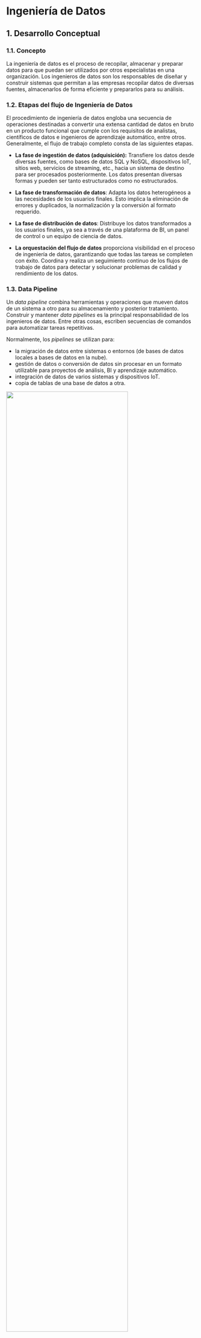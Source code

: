 # Ingeniería de Datos

## 1. Desarrollo Conceptual

### 1.1. Concepto
La ingeniería de datos es el proceso de recopilar, almacenar y preparar datos para que puedan ser utilizados por otros especialistas en una organización. Los ingenieros de datos son los responsables de diseñar y construir sistemas que permitan a las empresas recopilar datos de diversas fuentes, almacenarlos de forma eficiente y prepararlos para su análisis.

### 1.2. Etapas del flujo de Ingeniería de Datos

El procedimiento de ingeniería de datos engloba una secuencia de operaciones destinadas a convertir una extensa cantidad de datos en bruto en un producto funcional que cumple con los requisitos de analistas, científicos de datos e ingenieros de aprendizaje automático, entre otros. Generalmente, el flujo de trabajo completo consta de las siguientes etapas.

- **La fase de ingestión de datos (adquisición):** Transfiere los datos desde diversas fuentes, como bases de datos SQL y NoSQL, dispositivos IoT, sitios web, servicios de streaming, etc., hacia un sistema de destino para ser procesados posteriormente. Los datos presentan diversas formas y pueden ser tanto estructurados como no estructurados.

- **La fase de transformación de datos**: Adapta los datos heterogéneos a las necesidades de los usuarios finales. Esto implica la eliminación de errores y duplicados, la normalización y la conversión al formato requerido.

- **La fase de distribución de datos**: Distribuye los datos transformados a los usuarios finales, ya sea a través de una plataforma de BI, un panel de control o un equipo de ciencia de datos.

- **La orquestación del flujo de datos** proporciona visibilidad en el proceso de ingeniería de datos, garantizando que todas las tareas se completen con éxito. Coordina y realiza un seguimiento continuo de los flujos de trabajo de datos para detectar y solucionar problemas de calidad y rendimiento de los datos.

### 1.3. Data Pipeline

Un *data pipeline* combina herramientas y operaciones que mueven datos de un sistema a otro para su almacenamiento y posterior tratamiento. Construir y mantener *data pipelines* es la principal responsabilidad de los ingenieros de datos. Entre otras cosas, escriben secuencias de comandos para automatizar tareas repetitivas.

Normalmente, los *pipelines* se utilizan para:

- la migración de datos entre sistemas o entornos (de bases de datos locales a bases de datos en la nube).
- gestión de datos o conversión de datos sin procesar en un formato utilizable para proyectos de análisis, BI y aprendizaje automático.
- integración de datos de varios sistemas y dispositivos IoT.
- copia de tablas de una base de datos a otra.


<img src="./img/pipeline.jpg" width="80%"/>

### 1.4. Apache Airflow

Apache Airflow es una herramienta de orquestación de flujos de trabajo que se ha vuelto esencial en el ámbito de la ingeniería de datos. En proyectos de data engineering, la gestión y ejecución de flujos de datos complejos, que involucran extracción, transformación y carga (ETL) de datos, se vuelve crucial para garantizar la integridad y eficiencia del pipeline.

Airflow permite la definición y programación de flujos de trabajo ETL de manera eficiente, ayudando a coordinar y ejecutar tareas de extracción, transformación y carga de datos de manera estructurada y automatizada.

Algunos conceptos básicos de Airflow son:

- **DAG (Directed Acyclic Graph)**: Un DAG es un gráfico dirigido acíclico que representa el flujo de trabajo en Airflow. Cada nodo en el gráfico representa una tarea, y las aristas definen las dependencias entre las tareas.

- **Tarea (Task)**: Una tarea en Airflow es una unidad de trabajo individual en el contexto de un DAG. Puede ser cualquier operación o conjunto de operaciones, como ejecutar un script, realizar una consulta a una base de datos, enviar un correo electrónico, etc.

- **Operador (Operator)**: Un operador define la lógica de una tarea específica. Hay operadores predefinidos para tareas comunes (por ejemplo, PythonOperator, BashOperator, SQLOperator), y los usuarios pueden crear sus propios operadores personalizados.

- **Scheduler**: El scheduler es el componente de Airflow que programa las ejecuciones de las tareas de acuerdo con sus dependencias y horarios definidos en el DAG.


## 2. Consideraciones Técnicas

Algunos prerrequisitos a tener instalados son:
- Visual Studio Code
- Docker Desktop
- La extensión de Docker en VS Code
- La extensión de Python en VS Code

### 2.1. Instalación / Configuración de Servicio
Actualmente, Apache Airflow no es directamente compatible con Windows, como se explicará más adelante, por lo que vamos a utilizar la tecnología de contenedores para desplegarlo, en este caso, Docker.

La documentación de Apache Airflow se encuentra en el siguiente link: [Apache Airflow Documentation](https://airflow.apache.org/docs/)
Para más información de cómo ejecutar Airflow en Docker, ir a este link: [Runnind Airflow in Docker](https://airflow.apache.org/docs/apache-airflow/stable/howto/docker-compose/index.html).

#### PASO 1: Actualizar el Subsistema de Windows para Linux
Apache Airflow es compatible con Windows solo a través de WSL (Windows Subsystem for Linux). WSL es una capa de compatibilidad que permite ejecutar aplicaciones de Linux en Windows.

Al actualizar el WSL, se actualiza el kernel de Linux que se usa con WSL. El kernel es el componente central de un sistema operativo Linux, y es el responsable de la gestión de los recursos del hardware y de la ejecución de los procesos.

En una línea de comandos de cmd, ejecutar:

```
> wsl --update
```

#### PASO 2: CREAR UN PROYECTO

Los pasos para crear un proyecto son:
1. Crear una carpeta vacía y abrirla en el espacio de trabajo de Visual Studio Code.
2. **Visual Studio**: 

    2.1. Crear un archivo llamado: *dockerfile* y colocar el siguiente código, que es básico para cualquier proyecto:

    ```dockerfile
    FROM apache/airflow:latest

    USER root
    RUN apt-get update && \
        apt-get -y install git && \
        apt-get clean

    USER airflow
    ```

    Este archivo Dockerfile crea una imagen de Docker que se basa en la imagen oficial de Apache Airflow más reciente, instala el paquete git y cambia el usuario predeterminado a Airflow. La documentación de la imagen de Apache Airflow en Docker se encuentra en el siguiente link: [Docker Image for Apache Airflow](https://airflow.apache.org/docs/docker-stack/index.html)

    2.2. Construir la imagen de Apache Airflow. Clic derecho al archivo *dockerfile* y clic en "Build Image"

    La consola mostrará lo siguiente:

    <img src="./img/construccion_imagen.png" width="100%"/>


    2.3. Crear el archivo docker-compose.yaml

    ```yaml
    version: '3'
    services:
    airflow:
        image: airflow:latest
    
        volumes:
        - ./airflow:/opt/airflow

        ports:
        - "8080:8080"

        command: airflow standalone
    ```
    Este código de docker-compose.yaml define un servicio llamado airflow que utiliza la última versión de la imagen oficial de Docker de Apache Airflow. El servicio monta el directorio local ./airflow en el directorio /opt/airflow dentro del contenedor y expone el puerto 8080 del contenedor al host local (http://localhost:8080). El comando airflow standalone se ejecuta para iniciar Airflow en modo independiente.

    
    2.4. Abrir Docker Desktop y ejecutar Docker-Compose en la consola de VS Code.


    ```
    docker-compose up -d
    ```

    Se generará un árbol de archivos con la siguiente estructura:

    <img src="./img/arbol-airflow.png" width="40%"/>


    2.5. En  Docker Desktop, ir al contenedor en ejecución y ejecutar el contenedor en el navegador (http://localhost:8080⁠)

    <img src="./img/login-airflow.png" width="100%"/>

    El usuario es **admin** y la contraseña se encuentra en el archivo standalone_admin_password.txt. Se muestra a continuación la interfaz de Airflow.

    <img src="./img/interfaz-airflow.png" width="100%"/>


### 2.2. Primeros pasos

Para crear el primer DAG, en el código de Visual Studio, podemos crear una carpeta **dags**, y crear un código como el siguiente, que lo único que hará será mostrar un mensaje. Definimos funciones en python, que se llaman *Python Callables*, creamos un objeto DAG:, en la que definimos el intervalo de fechas en el que se va a ejecutar el flujo y cuándo iniciaría. En este caso, está programado para ser ejecutado todos los días a las 10 de la noche.

``` python
dag = DAG(
    'welcome_dag',
    default_args={'start_date': days_ago(1)},
    schedule_interval='0 22 * * *',
    catchup=False
)
``` 

Los *Tasks* funcionan en base a *Operators*. 

```python
task_imprimir_fecha = PythonOperator(
    task_id='imprimir_fecha',
    python_callable=imprimir_fecha,
    dag=dag
)
```

Finalmente, se ordenan los *Tasks* de acuerdo con el flujo de inicio a fin.

```python
task_imprimir_bienvenida >> task_imprimir_fecha >> task_imprimir_cita_random
```

Reiniciar el contenedor con el comando: 

``` 
docker-compose restart
```

En el localhost:8080, se mostrará el dag en la lista de dags:

<img src="./img/primer_dag.png" width="100%"/>

Para ejecutarlo, se enciende el dag en el botón que se encuentra a la izquierda del nombre del dag, y se da click en Play en la sección de *Actions*.

Para ver la ejecución, hacemos clic en el nombre del dag, y nos vamos a la sección Graph.

<img src="./img/ejecucion_dag.png" width="100%"/>

Gráficamente, se observa que el flujo se compone de tres grafos. Ahora, este no es un proceso de ETL, es un flujo de prueba. La ejecución en este caso fue exitosa. Para ver los resultados de cada grafo, hacemos clic en cada uno y revisamos los logs. El tercer grafo, el cual se encarga de jalar citas de una API e imprimir una aleatoriamente, muestra en los logs una cita random, ya que todo se ejecutó correctamente.

<img src="./img/task_prueba_log.png" width="100%"/>


## 3. Demo

### 3.1. Escenario práctico
Para el caso práctico, se usarán tres csvs que contienen información acerca de reservas de hotel, información de cliente y información del hotel, se va a procesar esta data para crear un consolidado y almacenar esa información en otra carpeta.

El primer csv se llama booking.csv y contiene las siguientes columnas:
- client_id
- booking_date
- room_type
- hotel_id
- booking_cost
- currency

El segundo csv se llama client.csv y contiene las siguientes columnas:
- client_id
- age
- name

El tercer csv se llama hotel.csv y contiene las siguiente columnas:
- hotel_id
- name
- address

Para procesar la data, se cruzarán las tablas de acuerdo con lo siguiente:
- booking - client : client_id
- booking - hotel: hotel_id

### 3.2. Pasos para la demo

En la carpeta dag, creamos un archivo py que contendrá el siguiente código:

Importamos las siguientes librerías

```python
from datetime import timedelta,datetime
from airflow import DAG
from airflow.operators.python_operator import PythonOperator
from airflow.utils.dates import days_ago
import pandas as pd
import sqlite3
import os
```

El dag se compondrá de dos tasks: transform data, load data.

El transform_data recoge la información de los csv, realiza los cruces entre tablas, transforma el formato de los datos, por ejemplo, convierte las cadenas a fecha o a entero o a float, convierte también el tipo de moneda, elimina columnas innecesarias y almacena el csv consolidado en una ruta.

```python
def transform_data():
    booking = pd.read_csv(f"{dag_path}/raw_data/booking.csv", low_memory=False)
    client = pd.read_csv(f"{dag_path}/raw_data/client.csv", low_memory=False)
    hotel = pd.read_csv(f"{dag_path}/raw_data/hotel.csv", low_memory=False)

    # merge booking with client
    data = pd.merge(booking, client, on='client_id')
    data.rename(columns={'name': 'client_name', 'type': 'client_type'}, inplace=True)

    # merge booking, client & hotel
    data = pd.merge(data, hotel, on='hotel_id')
    data.rename(columns={'name': 'hotel_name'}, inplace=True)

    # make date format consistent
    data['booking_date'] = data['booking_date'].apply(convertir_fecha)

    # make all cost in GBP currency
    data.loc[data.currency == 'EUR', ['booking_cost']] = data.booking_cost * 0.8
    data.currency.replace("EUR", "GBP", inplace=True)

    print(data)
    # remove unnecessary columns
    data = data.drop(columns='address',axis=1)

    #create folder if it does not exist
    if not os.path.exists(f"{dag_path}/processed_data"):
        os.makedirs(f"{dag_path}/processed_data")

    # load processed data
    data.to_csv(f"{dag_path}/processed_data/processed_data.csv", index=False)
```

La función load_data carga la data del csv a un instancia de base de datos en SQLite (recomendado para pruebas pero no para entornos de producción). 

```python
def load_data():
    conn = sqlite3.connect("/usr/local/airflow/db/datascience.db")
    c = conn.cursor()
    c.execute('''
                CREATE TABLE IF NOT EXISTS booking_record (
                    client_id INTEGER NOT NULL,
                    booking_date TEXT NOT NULL,
                    room_type TEXT(512) NOT NULL,
                    hotel_id INTEGER NOT NULL,
                    booking_cost NUMERIC,
                    currency TEXT,
                    age INTEGER,
                    client_name TEXT(512),
                    client_type TEXT(512),
                    hotel_name TEXT(512)
                );
             ''')
    records = pd.read_csv(f"{dag_path}/processed_data/processed_data.csv")
    records.to_sql('booking_record', conn, if_exists='replace', index=False)

```

Se crea el dag para que se ejecute de manera diaria cada hora:

```python
ingestion_dag = DAG(
    'booking_ingestion',
    default_args=default_args,
    description='Aggregates booking records for data analysis',
    schedule_interval=timedelta(hours=1), #'@daily',
    catchup=False
)
```

Los operadores son los siguientes:

```python
task_1 = PythonOperator(
    task_id='transform_data',
    python_callable=transform_data,
    dag=ingestion_dag,
)


task_2 = PythonOperator(
    task_id='load_data',
    python_callable=load_data,
    dag=ingestion_dag,
)
```

El flujo de ejecución:

```python
task_1 >> task_2
```

### 3.3. Resultados

Lo ejecutamos desde la interfaz de Apache Airflow:

<img src="./img/dag_demo.png" width="100%"/>

Ocurrieron unas ejecuciones con error debido a que, como la data se va a almacenar en una instancia de SQLite, debería haber persistencia de datos y eso se configura en el docker-compose.yaml, agregando esta línea: 
```
- ./db:/usr/local/airflow/db
```

Iría de esta manera:

```yaml
version: '3'
services:
  airflow:
    image: airflow:latest
    volumes:
      - ./airflow:/opt/airflow
      - ./db:/usr/local/airflow/db
    ports:
      - "8080:8080"
    command: airflow standalone
```

Estos son los resultados del despliegue:

<img src="./img/dag_demo_resultados.png" width="100%"/>

Se muestran los resultados del cruce de tablas en SQLite, usando DBeaver:

<img src="./img/resultados_sqlite.png" width="100%"/>

<br>
El flujo puede ser escalable, por ejemplo, descargar y subir información a instancias de base de datos en Amazon o en Microsoft Azure o Google Cloud Platform. Esto se puede configurar en la pestaña de Admin > Connections.
<br>

<img src="./img/connections.png" width="80%"/>

Y se puede crear una conexión con cualquiera de las fuentes listadas:
<br>

<img src="./img/aws_connection.png" width="80%"/>

